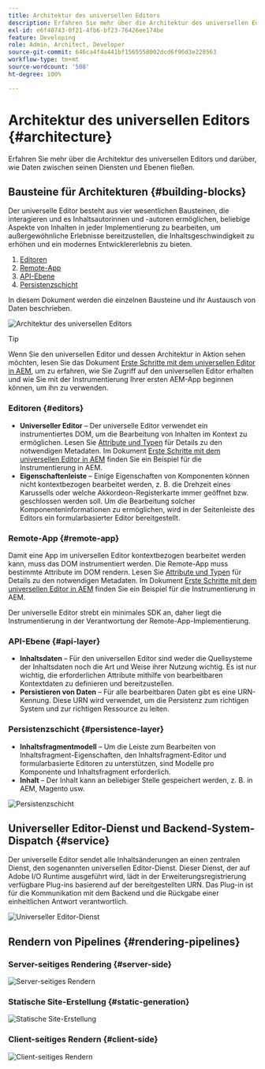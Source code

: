 ```yaml
---
title: Architektur des universellen Editors
description: Erfahren Sie mehr über die Architektur des universellen Editors und darüber, wie Daten zwischen seinen Diensten und Ebenen fließen.
exl-id: e6f40743-0f21-4fb6-bf23-76426ee174be
feature: Developing
role: Admin, Architect, Developer
source-git-commit: 646ca4f4a441bf1565558002dcd6f96d3e228563
workflow-type: tm+mt
source-wordcount: '508'
ht-degree: 100%

---
```



# Architektur des universellen Editors {#architecture}

Erfahren Sie mehr über die Architektur des universellen Editors und darüber, wie Daten zwischen seinen Diensten und Ebenen fließen.

## Bausteine für Architekturen {#building-blocks}

Der universelle Editor besteht aus vier wesentlichen Bausteinen, die interagieren und es Inhaltsautorinnen und -autoren ermöglichen, beliebige Aspekte von Inhalten in jeder Implementierung zu bearbeiten, um außergewöhnliche Erlebnisse bereitzustellen, die Inhaltsgeschwindigkeit zu erhöhen und ein modernes Entwicklererlebnis zu bieten.

1. [Editoren](#editors)
1. [Remote-App](#remote-app)
1. [API-Ebene](#api-layer)
1. [Persistenzschicht](#persistence-layer)

In diesem Dokument werden die einzelnen Bausteine und ihr Austausch von Daten beschrieben.

![Architektur des universellen Editors](assets/architecture.png)

>[!TIP]
>
>Wenn Sie den universellen Editor und dessen Architektur in Aktion sehen möchten, lesen Sie das Dokument [Erste Schritte mit dem universellen Editor in AEM](getting-started.md), um zu erfahren, wie Sie Zugriff auf den universellen Editor erhalten und wie Sie mit der Instrumentierung Ihrer ersten AEM-App beginnen können, um ihn zu verwenden.

### Editoren {#editors}

* **Universeller Editor** – Der universelle Editor verwendet ein instrumentiertes DOM, um die Bearbeitung von Inhalten im Kontext zu ermöglichen. Lesen Sie [Attribute und Typen](attributes-types.md) für Details zu den notwendigen Metadaten. Im Dokument [Erste Schritte mit dem universellen Editor in AEM](getting-started.md) finden Sie ein Beispiel für die Instrumentierung in AEM.
* **Eigenschaftenleiste** – Einige Eigenschaften von Komponenten können nicht kontextbezogen bearbeitet werden, z. B. die Drehzeit eines Karussells oder welche Akkordeon-Registerkarte immer geöffnet bzw. geschlossen werden soll. Um die Bearbeitung solcher Komponenteninformationen zu ermöglichen, wird in der Seitenleiste des Editors ein formularbasierter Editor bereitgestellt.

### Remote-App {#remote-app}

Damit eine App im universellen Editor kontextbezogen bearbeitet werden kann, muss das DOM instrumentiert werden. Die Remote-App muss bestimmte Attribute im DOM rendern. Lesen Sie [Attribute und Typen](attributes-types.md) für Details zu den notwendigen Metadaten. Im Dokument [Erste Schritte mit dem universellen Editor in AEM](getting-started.md) finden Sie ein Beispiel für die Instrumentierung in AEM.

Der universelle Editor strebt ein minimales SDK an, daher liegt die Instrumentierung in der Verantwortung der Remote-App-Implementierung.

### API-Ebene {#api-layer}

* **Inhaltsdaten** – Für den universellen Editor sind weder die Quellsysteme der Inhaltsdaten noch die Art und Weise ihrer Nutzung wichtig. Es ist nur wichtig, die erforderlichen Attribute mithilfe von bearbeitbaren Kontextdaten zu definieren und bereitzustellen.
* **Persistieren von Daten** – Für alle bearbeitbaren Daten gibt es eine URN-Kennung. Diese URN wird verwendet, um die Persistenz zum richtigen System und zur richtigen Ressource zu leiten.

### Persistenzschicht {#persistence-layer}

* **Inhaltsfragmentmodell** – Um die Leiste zum Bearbeiten von Inhaltsfragment-Eigenschaften, den Inhaltsfragment-Editor und formularbasierte Editoren zu unterstützen, sind Modelle pro Komponente und Inhaltsfragment erforderlich.
* **Inhalt** – Der Inhalt kann an beliebiger Stelle gespeichert werden, z. B. in AEM, Magento usw.

![Persistenzschicht](assets/persistence-layer.png)

## Universeller Editor-Dienst und Backend-System-Dispatch {#service}

Der universelle Editor sendet alle Inhaltsänderungen an einen zentralen Dienst, den sogenannten universellen Editor-Dienst. Dieser Dienst, der auf Adobe I/O Runtime ausgeführt wird, lädt in der Erweiterungsregistrierung verfügbare Plug-ins basierend auf der bereitgestellten URN. Das Plug-in ist für die Kommunikation mit dem Backend und die Rückgabe einer einheitlichen Antwort verantwortlich.

![Universeller Editor-Dienst](assets/universal-editor-service.png)

## Rendern von Pipelines {#rendering-pipelines}

### Server-seitiges Rendering {#server-side}

![Server-seitiges Rendern](assets/server-side.png)

### Statische Site-Erstellung {#static-generation}

![Statische Site-Erstellung](assets/static-generation.png)

### Client-seitiges Rendern {#client-side}

![Client-seitiges Rendern](assets/client-side.png)
